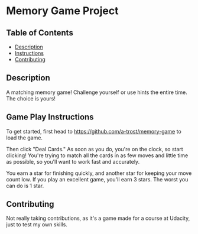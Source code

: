 # Memory Game Project

## Table of Contents
* [Description](#description)
* [Instructions](#instructions)
* [Contributing](#contributing)

## Description

A matching memory game! Challenge yourself or use hints the entire time. The choice is yours!

## Game Play Instructions

To get started, first head to https://github.com/a-trost/memory-game to load the game.

Then click "Deal Cards." As soon as you do, you're on the clock, so start clicking! You're trying to match all the cards in as few moves and little time as possible, so you'll want to work fast and accurately.

You earn a star for finishing quickly, and another star for keeping your move count low. If you play an excellent game, you'll earn 3 stars. The worst you can do is 1 star.

## Contributing

Not really taking contributions, as it's a game made for a course at Udacity, just to test my own skills.
